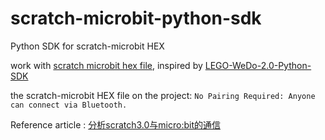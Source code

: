 # scratch-microbit-python-sdk
Python SDK for scratch-microbit HEX

work with [scratch microbit hex file](https://scratch.mit.edu/microbit), inspired by [LEGO-WeDo-2.0-Python-SDK](https://github.com/jannopet/LEGO-WeDo-2.0-Python-SDK)

the scratch-microbit HEX file on the project: `No Pairing Required: Anyone can connect via Bluetooth.`

Reference article : [分析scratch3.0与micro:bit的通信](https://blog.just4fun.site/scratch3-microbit-analysis.html)
